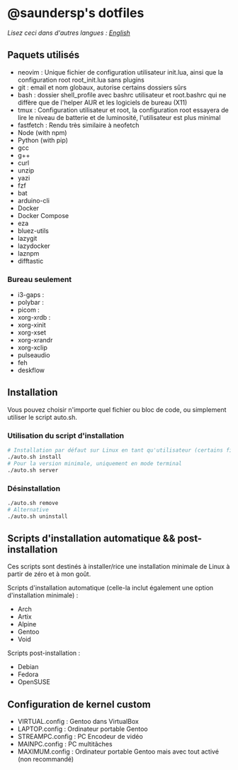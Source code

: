 # @saundersp's dotfiles

_Lisez ceci dans d'autres langues : [English](README.md)_

## Paquets utilisés

- neovim : Unique fichier de configuration utilisateur init.lua, ainsi que la configuration root root_init.lua sans plugins
- git : email et nom globaux, autorise certains dossiers sûrs
- bash : dossier shell_profile avec bashrc utilisateur et root.bashrc qui ne diffère que de l'helper AUR et les logiciels de bureau (X11)
- tmux : Configuration utilisateur et root, la configuration root essayera de lire le niveau de batterie et de luminosité, l'utilisateur est plus minimal
- fastfetch : Rendu très similaire à neofetch
- Node (with npm)
- Python (with pip)
- gcc
- g++
- curl
- unzip
- yazi
- fzf
- bat
- arduino-cli
- Docker
- Docker Compose
- eza
- bluez-utils
- lazygit
- lazydocker
- laznpm
- difftastic

### Bureau seulement

- i3-gaps :
- polybar :
- picom :
- xorg-xrdb :
- xorg-xinit
- xorg-xset
- xorg-xrandr
- xorg-xclip
- pulseaudio
- feh
- deskflow

## Installation

Vous pouvez choisir n'importe quel fichier ou bloc de code, ou simplement utiliser le script auto.sh.

### Utilisation du script d'installation

```bash
# Installation par défaut sur Linux en tant qu'utilisateur (certains fichiers différent s'ils sont installés en tant que root)
./auto.sh install
# Pour la version minimale, uniquement en mode terminal
./auto.sh server
```

### Désinstallation

```bash
./auto.sh remove
# Alternative
./auto.sh uninstall
```

## Scripts d'installation automatique && post-installation

Ces scripts sont destinés à installer/rice une installation minimale de Linux à partir de zéro et à mon goût.

Scripts d'installation automatique (celle-la inclut également une option d'installation minimale) :

- Arch
- Artix
- Alpine
- Gentoo
- Void

Scripts post-installation :

- Debian
- Fedora
- OpenSUSE

## Configuration de kernel custom

- VIRTUAL.config : Gentoo dans VirtualBox
- LAPTOP.config : Ordinateur portable Gentoo
- STREAMPC.config : PC Encodeur de vidéo
- MAINPC.config : PC multitâches
- MAXIMUM.config : Ordinateur portable Gentoo mais avec tout activé (non recommandé)
